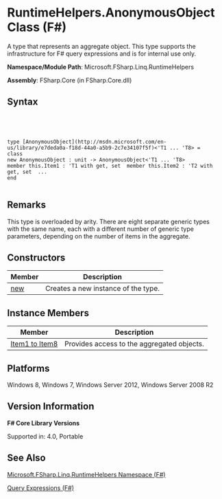# RuntimeHelpers.AnonymousObject Class (F#)

A type that represents an aggregate object. This type supports the infrastructure for F# query expressions and is for internal use only.

**Namespace/Module Path**: Microsoft.FSharp.Linq.RuntimeHelpers

**Assembly**: FSharp.Core (in FSharp.Core.dll)


## Syntax



```




type [AnonymousObject](http://msdn.microsoft.com/en-us/library/e7deda0a-f18d-44a0-a5b9-2c7e34107f5f)<'T1 ... 'T8> =
class
new AnonymousObject : unit -> AnonymousObject<'T1 ... 'T8>
member this.Item1 : 'T1 with get, set  member this.Item2 : 'T2 with get, set  ...
end


```





## Remarks
This type is overloaded by arity. There are eight separate generic types with the same name, each with a different number of generic type parameters, depending on the number of items in the aggregate.


## Constructors


|Member|Description|
|------|-----------|
|[new](http://msdn.microsoft.com/en-us/library/5f258a32-5612-47a1-a485-37979174b230)|Creates a new instance of the type.|

## Instance Members


|Member|Description|
|------|-----------|
|[Item1 to Item8](http://msdn.microsoft.com/en-us/library/1506fdce-e768-4e79-9d65-d2fd902b4ba0)|Provides access to the aggregated objects.|

## Platforms
Windows 8, Windows 7, Windows Server 2012, Windows Server 2008 R2


## Version Information
**F# Core Library Versions**

Supported in: 4.0, Portable




## See Also
[Microsoft.FSharp.Linq.RuntimeHelpers Namespace &#40;F&#35;&#41;](Microsoft.FSharp.Linq.RuntimeHelpers-Namespace-%5BFSharp%5D.md)

[Query Expressions (F#)](http://msdn.microsoft.com/en-us/library/ff72235c-3ad8-4215-8679-2754484823db)

